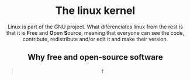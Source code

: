 <div align=center>
    <h1>The linux kernel</h1>
    Linux is part of the GNU project.
    What diferenciates linux from the rest is that it is <strong>F</strong>ree and <strong>O</strong>pen <strong>S</strong>ource, meaning that everyone can see the code, contribute, redistribute and/or edit it and make their version.
    <h2>Why free and open-source software</h2>
     	<blockquote>f</blockquote>
</div>
